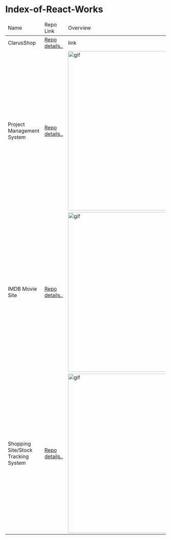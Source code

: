 # Index-of-React-Works


<!DOCTYPE html>
<html lang="en">
<head>
    <meta charset="UTF-8">
    <meta name="viewport" content="width=device-width, initial-scale=1.0">
    
</head>
<body>
    <table>
        <thead>
            <tr>
                <td>Name</td>
                <td>Repo Link</td>
                <td>Overview</td>
            </tr>
        </thead>
        <tbody>
            <tr>
                <td>ClarusShop</td>
                <td><a href="https://github.com/ibrahimkanber/REACT-PROJECT-3-PROJECT-MANAGEMENT-SYSTEM">Repo details..</a></td>
                <td>link</td>
            </tr>
            <tr>
                <td>Project Management System</td>
                <td><a href="https://github.com/ibrahimkanber/REACT-PROJECT-3-PROJECT-MANAGEMENT-SYSTEM">Repo details..</a></td>
                <td><img src="https://user-images.githubusercontent.com/65809527/100575860-43b48f80-32dd-11eb-8609-110eb549a9a3.gif" alt="gif"  style="height:500px"></td>
            </tr>
            <tr>
                <td>IMDB Movie Site</td>
                <td><a href="https://github.com/ibrahimkanber/REACT-PROJECT-4-IMDB-MOVIE-SITE">Repo details..</a></td>
                <td><img src="https://user-images.githubusercontent.com/65809527/101216385-b3c96980-367f-11eb-8dd8-47cd6edd285e.gif" alt="gif"  style="height:500px"></td>
            </tr>
            <tr>
                <td>Shopping Site/Stock Tracking System</td>
                <td><a href="https://github.com/ibrahimkanber/REACT-PROJECT-2-with-REDUX--stock-tracking-system-">Repo details..</a></td>
                <td><img src="https://user-images.githubusercontent.com/65809527/100654917-d3445780-334a-11eb-968d-bf0e40986e8b.gif" alt="gif"  style="height:500px"></td>
            </tr> 
        </tbody>
    </table>
</body>
</html>

